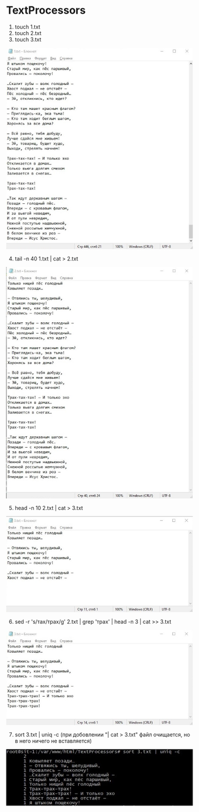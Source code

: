 # TextProcessors
1. touch 1.txt
2. touch 2.txt
3. touch 3.txt

![Image alt](https://github.com/NikKokor/TextProcessors/raw/main/image1.jpg)

4. tail -n 40 1.txt | cat > 2.txt

![Image alt](https://github.com/NikKokor/TextProcessors/raw/main/image2.jpg)

5. head -n 10 2.txt | cat > 3.txt

![Image alt](https://github.com/NikKokor/TextProcessors/raw/main/image3.jpg)

6. sed -r 's/тах/трах/g' 2.txt | grep 'трах' | head -n 3 | cat >> 3.txt

![Image alt](https://github.com/NikKokor/TextProcessors/raw/main/image4.jpg)

7. sort 3.txt | uniq -c (при добовлении "| cat > 3.txt" файл очищается, но в него ничего не вставляется)

![Image alt](https://github.com/NikKokor/TextProcessors/raw/main/sort.jpg)
